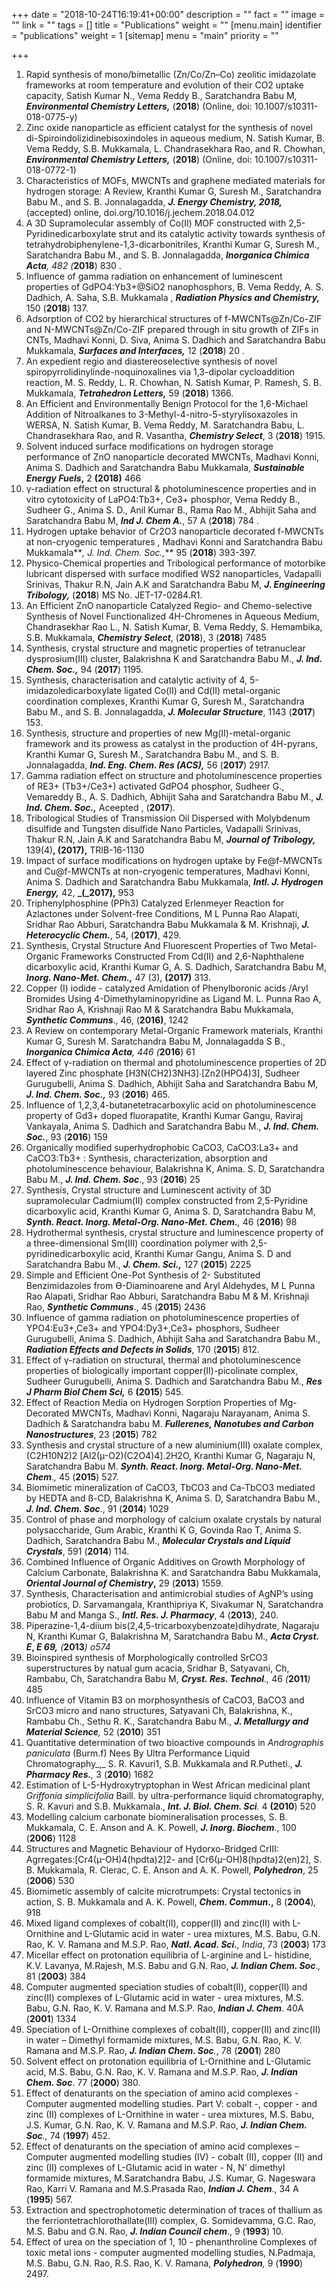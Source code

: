 +++
date = "2018-10-24T16:19:41+00:00"
description = ""
fact = ""
image = ""
link = ""
tags = []
title = "Publications"
weight = ""
[menu.main]
identifier = "publications"
weight = 1
[sitemap]
menu = "main"
priority = ""

+++
 1. Rapid synthesis of mono/bimetallic (Zn/Co/Zn–Co) zeolitic imidazolate frameworks at room temperature and evolution of their CO2 uptake capacity,  Satish Kumar N., Vema Reddy B.,  Saratchandra Babu M, **_Environmental Chemistry Letters,_** (**2018**) (Online, doi: 10.1007/s10311-018-0775-y) 
 2. Zinc oxide nanoparticle as efficient catalyst for the synthesis of novel di-Spiroindolizidinebisoxindoles in aqueous medium,  N. Satish Kumar, B. Vema Reddy, S.B. Mukkamala, L. Chandrasekhara Rao, and R. Chowhan, **_Environmental Chemistry Letters,_** (**2018**) (Online, doi: 10.1007/s10311-018-0772-1)
 3. Characteristics of MOFs, MWCNTs and graphene mediated materials for hydrogen storage: A Review,  Kranthi Kumar G, Suresh M., Saratchandra Babu M., and S. B. Jonnalagadda, **_J. Energy Chemistry, 2018,_** (accepted)  online, doi.org/10.1016/j.jechem.2018.04.012 
 4.  A 3D Supramolecular assembly of Co(II) MOF constructed with 2,5-Pyridinedicarboxylate strut and its catalytic activity towards synthesis of tetrahydrobiphenylene-1,3-dicarbonitriles,   Kranthi Kumar G, Suresh M., Saratchandra Babu M., and S. B. Jonnalagadda, **_Inorganica Chimica Acta_**_, 482 (_**2018**) 830 .
 5. Influence of gamma radiation on enhancement of luminescent properties of GdPO4:Yb3+@SiO2 nanophosphors,  B. Vema Reddy, A. S. Dadhich, A. Saha, S.B. Mukkamala , **_Radiation Physics and Chemistry,_** 150 (**2018**) 137.
 6. Adsorption of CO2 by hierarchical structures of f-MWCNTs@Zn/Co-ZIF and N-MWCNTs@Zn/Co-ZIF prepared through in situ growth of ZIFs in CNTs,  Madhavi Konni, D. Siva, Anima S. Dadhich and Saratchandra Babu Mukkamala, **_Surfaces and Interfaces,_** 12 (**2018**) 20 .
 7. An expedient regio and diastereoselective synthesis of novel spiropyrrolidinylinde-noquinoxalines via 1,3-dipolar cycloaddition reaction,  M. S. Reddy, L. R. Chowhan, N. Satish Kumar, P. Ramesh, S. B. Mukkamala, **_Tetrahedron Letters,_** 59 (**2018**) 1366.
 8. An Efficient and Environmentally Benign Protocol for the 1,6-Michael Addition of Nitroalkanes to 3-Methyl-4-nitro-5-styrylisoxazoles in WERSA, N. Satish Kumar, B. Vema Reddy, M. Saratchandra Babu, L. Chandrasekhara Rao, and R. Vasantha, **_Chemistry Select_**, 3 (**2018**) 1915.   
 9. Solvent induced surface modifications on hydrogen storage performance of ZnO nanoparticle decorated MWCNTs, Madhavi Konni, Anima S. Dadhich and Saratchandra Babu Mukkamala, **_Sustainable Energy Fuels_,** 2 **(2018)** 466
10. γ-radiation effect on structural & photoluminescence properties and in vitro cytotoxicity of LaPO4:Tb3+, Ce3+ phosphor,  Vema Reddy B., Sudheer G., Anima S. D., Anil Kumar B., Rama Rao M., Abhijit Saha and Saratchandra Babu M, **_Ind J. Chem A._**, 57 A (**2018**)  784 .
11. Hydrogen uptake behavior of Cr2O3 nanoparticle decorated f-MWCNTs at non-cryogenic temperatures ,  Madhavi Konni and Saratchandra Babu Mukkamala**_, J. Ind. Chem. Soc.,_** 95 (**2018**) 393-397.
12. Physico-Chemical properties and Tribological performance of motorbike lubricant dispersed with surface modified WS2 nanoparticles,  Vadapalli Srinivas, Thakur R.N, Jain A.K and Saratchandra Babu M, **_J. Engineering Tribology,_** (**2018**) MS No. JET-17-0284.R1. 
13. An Efficient ZnO nanoparticle Catalyzed Regio- and Chemo-selective Synthesis of Novel Functionalized 4H-Chromenes in Aqueous Medium,  Chandrasekhar Rao L., N. Satish Kumar, B. Vema Reddy, S. Hemambika, S.B. Mukkamala, **_Chemistry Select_**, (**2018**), 3 (**2018**) 7485 
14. Synthesis, crystal structure and magnetic properties of tetranuclear dysprosium(III) cluster, Balakrishna K and Saratchandra Babu M., **_J. Ind. Chem. Soc.,_** 94 (**2017**) 1195.
15. Synthesis, characterisation and catalytic activity of 4, 5-imidazoledicarboxylate ligated Co(II) and Cd(II) metal-organic coordination complexes, Kranthi Kumar G, Suresh M., Saratchandra Babu M., and S. B. Jonnalagadda, **_J. Molecular Structure_**, 1143 (**2017**) 153.
16. Synthesis, structure and properties of new Mg(II)-metal-organic framework and its prowess as catalyst in the production of 4H-pyrans, Kranthi Kumar G, Suresh M., Saratchandra Babu M., and S. B. Jonnalagadda, **_Ind. Eng. Chem. Res (ACS),_** 56 (**2017**) 2917.
17. Gamma radiation effect on structure and photoluminescence properties of RE3+ (Tb3+/Ce3+) activated GdPO4 phosphor, Sudheer G., Vemareddy B., A. S. Dadhich, Abhijit Saha and Saratchandra Babu M., **_J. Ind. Chem. Soc.,_** Aceepted , (**2017**).
18. Tribological Studies of Transmission Oil Dispersed with Molybdenum disulfide and Tungsten disulfide Nano Particles, Vadapalli Srinivas, Thakur R.N, Jain A.K and Saratchandra Babu M, **_Journal of Tribology,_** 139(4)**, (2017),** TRIB-16-1130
19.  Impact of surface modifications on hydrogen uptake by Fe@f-MWCNTs and Cu@f-MWCNTs at non-cryogenic temperatures, Madhavi Konni, Anima S. Dadhich and Saratchandra Babu Mukkamala, **_Intl. J. Hydrogen Energy,_** 42, **_(_2017),** 953
20. Triphenylphosphine (PPh3) Catalyzed Erlenmeyer Reaction for Azlactones under Solvent-free Conditions, M L Punna Rao Alapati, Sridhar Rao Abburi, Saratchandra Babu Mukkamala & M. Krishnaji, **_J. Heterocyclic Chem._**, 54, (**2017)**, 429.
21. Synthesis, Crystal Structure And Fluorescent Properties of Two Metal-Organic Frameworks Constructed From Cd(II) and 2,6-Naphthalene dicarboxylic acid, Kranthi Kumar G, A. S. Dadhich, Saratchandra Babu M, **_Inorg. Nano-Met. Chem.,_** 47 (3), **(2017)** 313.
22. Copper (I) iodide - catalyzed Amidation of Phenylboronic acids /Aryl Bromides Using 4-Dimethylaminopyridine as Ligand M. L. Punna Rao A, Sridhar Rao A, Krishnaji Rao M & Saratchandra Babu Mukkamala, **_Synthetic Communs_**., 46, (**2016)**, 1242
23. A Review on contemporary Metal-Organic Framework materials, Kranthi Kumar G, Suresh M. Saratchandra Babu M, Jonnalagadda S B., **_Inorganica Chimica Acta_**_, 446 (_**2016**) 61
24. Effect of γ-radiation on thermal and photoluminescence properties of 2D layered Zinc phosphate \[H3N(CH2)3NH3\]∙\[Zn2(HPO4)3\], Sudheer Gurugubelli, Anima S. Dadhich, Abhijit Saha and Saratchandra Babu M, **_J. Ind. Chem. Soc.,_** 93 (**2016**) 465.
25. Influence of 1,2,3,4-butanetetracarboxylic acid on photoluminescence property of Gd3+ doped fluorapatite, Kranthi Kumar Gangu, Raviraj Vankayala, Anima S. Dadhich and Saratchandra Babu M., **_J. Ind. Chem. Soc._**, 93 (**2016**) 159
26. Organically modified superhydrophobic CaCO3, CaCO3:La3+ and CaCO3:Tb3+ : Synthesis, characterization, absorption and photoluminescence behaviour, Balakrishna K, Anima. S. D, Saratchandra Babu M., **_J. Ind. Chem. Soc_**., 93 (**2016**) 25
27. Synthesis, Crystal structure and Luminescent activity of 3D supramolecular Cadmium(II) complex constructed from 2,5-Pyridine dicarboxylic acid, Kranthi Kumar G, Anima S. D, Saratchandra Babu M, **_Synth. React. Inorg. Metal-Org. Nano-Met. Chem._**_,_ 46 (**2016**) 98
28. Hydrothermal synthesis, crystal structure and luminescence property of a three-dimensional Sm(III) coordination polymer with 2,5-pyridinedicarboxylic acid, Kranthi Kumar Gangu, Anima S. D and Saratchandra Babu M., **_J. Chem. Sci.,_** 127 (**2015**) 2225
29. Simple and Efficient One-Pot Synthesis of 2- Substituted Benzimidazoles from ϴ-Diaminoarene and Aryl Aldehydes, M L Punna Rao Alapati, Sridhar Rao Abburi, Saratchandra Babu M & M. Krishnaji Rao, **_Synthetic Communs_**., 45 (**2015**) 2436
30. Influence of gamma radiation on photoluminescence properties of YPO4:Eu3+,Ce3+ and YPO4:Dy3+,Ce3+ phosphors, Sudheer Gurugubelli, Anima S. Dadhich, Abhijit Saha and Saratchandra Babu M., **_Radiation Effects and Defects in Solids_**, 170 (**2015**)  812.
31. Effect of γ-radiation on structural, thermal and photoluminescence properties of biologically important copper(II)-picolinate complex, Sudheer Gurugubelli, Anima S. Dadhich and Saratchandra Babu M., **_Res J Pharm Biol Chem Sci,_** 6 **(2015**) 545.
32. Effect of Reaction Media on Hydrogen Sorption Properties of Mg-Decorated MWCNTs, Madhavi Konni, Nagaraju Narayanam, Anima S. Dadhich & Saratchandra babu M. **_Fullerenes, Nanotubes and Carbon Nanostructures_**, 23 (**2015**) 782
33. Synthesis and crystal structure of a new aluminium(III) oxalate complex, (C2H10N2)2 \[Al2(µ-O2)(C2O4)4\].2H2O, Kranthi Kumar G, Nagaraju N, Saratchandra Babu M. **_Synth. React. Inorg. Metal-Org. Nano-Met. Chem_**_.,_ 45 (**2015**) 527.
34. Biomimetic mineralization of CaCO3, TbCO3 and Ca-TbCO3 mediated by HEDTA and ß-CD, Balakrishna K, Anima S. D, Saratchandra Babu M., **_J. Ind. Chem. Soc_**., 91 (**2014**) 1029
35. Control of phase and morphology of calcium oxalate crystals by natural polysaccharide, Gum Arabic, Kranthi K G, Govinda Rao T, Anima S. Dadhich, Saratchandra Babu M., **_Molecular Crystals and Liquid Crystals_**, 591 (**2014**) 114.
36. Combined Influence of Organic Additives on Growth Morphology of Calcium Carbonate,  Balakrishna K. and Saratchandra Babu Mukkamala, **_Oriental Journal of Chemistry_,** 29 (**2013**) 1559.
37. Synthesis, Characterisation and antimicrobial studies of AgNP’s using probiotics,  D. Sarvamangala, Kranthipriya K, Sivakumar N, Saratchandra Babu M and Manga S., **_Intl. Res. J. Pharmacy_**, 4 (**2013**), 240. 
38. Piperazine-1,4-diium bis(2,4,5-tricarboxybenzoate)dihydrate, Nagaraju N, Kranthi Kumar G, Balakrishna M, Saratchandra Babu M., **_Acta Cryst. E_, _E 69,_** _(_**2013**_) o574_
39. Bioinspired synthesis of Morphologically controlled SrCO3 superstructures by natual gum acacia, Sridhar B, Satyavani, Ch, Rambabu, Ch, Saratchandra Babu M, **_Cryst. Res. Technol_**_.,_ 46 _(_**2011**_)_ 485
40. Influence of Vitamin B3 on morphosynthesis of CaCO3, BaCO3 and SrCO3 micro and nano structures, Satyavani Ch, Balakrishna, K., Rambabu Ch., Sethu R. K., Saratchandra Babu M., **_J. Metallurgy and Material Science_**_,_ 52 (**2010**) 351
41. Quantitative determination of two bioactive compounds in _Andrographis paniculata_ (Burm.f) Nees By Ultra Performance Liquid Chromatography_,_ S. R. Kavuri1, S.B. Mukkamala and R.Putheti., **_J. Pharmacy Res._**_,_ 3 (**2010**) 1682
42. Estimation of L-5-Hydroxytryptophan in West African medicinal plant _Griffonia simplicifolia_ Baill. by ultra-performance liquid chromatography, S. R. Kavuri and S.B. Mukkamala., **_Int. J. Biol. Chem. Sci_**_._ 4 **(2010**) 520
43. Modelling calcium carbonate biomineralisation processes, S. B. Mukkamala, C. E. Anson and A. K. Powell, **_J. Inorg. Biochem_**., 100 (**2006**) 1128
44. Structures and Magnetic Behaviour of Hydorxo-Bridged CrIII: Agrregates:\[Cr4(µ-OH)4(hpdta)2\]2- and \[Cr6(µ-OH)8(hpdta)2(en)2\], S. B. Mukkamala, R. Clerac, C. E. Anson and A. K. Powell, **_Polyhedron_**, 25 (**2006**) 530
45. Biomimetic assembly of  calcite microtrumpets: Crystal tectonics in action, S. B. Mukkamala and A. K. Powell, **_Chem. Commun_.,** 8 (**2004**)_,_ 918
46. Mixed ligand complexes of cobalt(II), copper(II) and zinc(II) with L-Ornithine and L-Glutamic acid in  water - urea mixtures, M.S. Babu, G.N. Rao, K. V. Ramana and M.S.P. Rao, **_Natl. Acad. Sci._**_, India_, 73 (**2003**) 173 
47. Micellar effect on    protonation equilibria of L-arginine and L- histidine, K.V. Lavanya, M.Rajesh, M.S. Babu and G.N. Rao, **_J. Indian Chem. Soc_**._,_ 81 (**2003**) 384             
48. Computer augmented speciation studies of cobalt(II), copper(II) and zinc(II) complexes of  L-Glutamic acid in water - urea mixtures, M.S. Babu, G.N. Rao, K. V. Ramana and M.S.P. Rao, **_Indian J. Chem_**. 40A (**2001**) 1334
49. Speciation of L-Ornithine complexes of cobalt(II), copper(II) and zinc(II) in water – Dimethyl formamide mixtures, M.S. Babu, G.N. Rao, K. V. Ramana and M.S.P. Rao, **_J. Indian Chem. Soc_**_._, 78 (**2001**) 280
50. Solvent effect on protonation equilibria of L-Ornithine and L-Glutamic acid, M.S. Babu, G.N. Rao, K. V. Ramana and M.S.P. Rao, **_J. Indian Chem. Soc_**. 77 (**2000**) 380.
51. Effect of denaturants on the speciation of amino acid complexes - Computer augmented modelling studies. Part V: cobalt -, copper - and zinc (II) complexes of L-Ornithine in water - urea mixtures, M.S. Babu, J.S. Kumar, G.N. Rao, K. V. Ramana and M.S.P. Rao, **_J. Indian Chem. Soc_**_.,_ 74 (**1997**) 452.
52. Effect of denaturants on the speciation of amino acid complexes – Computer augmented modelling studies (IV) - cobalt (II), copper (II) and zinc (II) complexes of L-Glutamic acid in water - N, N' dimethyl formamide mixtures, M.Saratchandra Babu, J.S. Kumar, G. Nageswara Rao, Karri V. Ramana and M.S.Prasada Rao, **_Indian J. Chem_**., 34 A (**1995**) 567.
53. Extraction and spectrophotometic determination of traces of thallium as the ferriontetrachlorothallate(III) complex, G. Somidevamma, G.C. Rao, M.S. Babu and G.N. Rao, **_J. Indian Council chem_**., 9 (**1993**) 10.
54. Effect of urea on the speciation of 1, 10 - phenanthroline Complexes of toxic metal ions - computer augmented modelling studies, N.Padmaja, M.S. Babu, G.N. Rao, R.S. Rao,  K. V. Ramana, **_Polyhedron_**_,_ 9 (**1990**) 2497. 